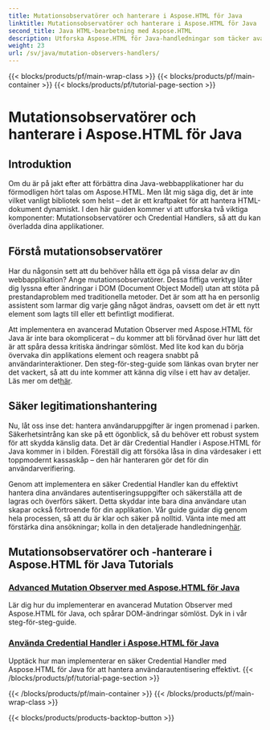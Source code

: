 ```yaml
---
title: Mutationsobservatörer och hanterare i Aspose.HTML för Java
linktitle: Mutationsobservatörer och hanterare i Aspose.HTML för Java
second_title: Java HTML-bearbetning med Aspose.HTML
description: Utforska Aspose.HTML för Java-handledningar som täcker avancerade mutationsobservatörer och säkra autentiseringshanterare för att förbättra dina webbapplikationer.
weight: 23
url: /sv/java/mutation-observers-handlers/
---
```


{{< blocks/products/pf/main-wrap-class >}}
{{< blocks/products/pf/main-container >}}
{{< blocks/products/pf/tutorial-page-section >}}

# Mutationsobservatörer och hanterare i Aspose.HTML för Java

## Introduktion

Om du är på jakt efter att förbättra dina Java-webbapplikationer har du förmodligen hört talas om Aspose.HTML. Men låt mig säga dig, det är inte vilket vanligt bibliotek som helst – det är ett kraftpaket för att hantera HTML-dokument dynamiskt. I den här guiden kommer vi att utforska två viktiga komponenter: Mutationsobservatörer och Credential Handlers, så att du kan överladda dina applikationer. 

## Förstå mutationsobservatörer

Har du någonsin sett att du behöver hålla ett öga på vissa delar av din webbapplikation? Ange mutationsobservatörer. Dessa fiffiga verktyg låter dig lyssna efter ändringar i DOM (Document Object Model) utan att stöta på prestandaproblem med traditionella metoder. Det är som att ha en personlig assistent som larmar dig varje gång något ändras, oavsett om det är ett nytt element som lagts till eller ett befintligt modifierat. 

Att implementera en avancerad Mutation Observer med Aspose.HTML för Java är inte bara okomplicerat – du kommer att bli förvånad över hur lätt det är att spåra dessa kritiska ändringar sömlöst. Med lite kod kan du börja övervaka din applikations element och reagera snabbt på användarinteraktioner. Den steg-för-steg-guide som länkas ovan bryter ner det vackert, så att du inte kommer att känna dig vilse i ett hav av detaljer. Läs mer om det[här](./mutation-observer/).

## Säker legitimationshantering

Nu, låt oss inse det: hantera användaruppgifter är ingen promenad i parken. Säkerhetsintrång kan ske på ett ögonblick, så du behöver ett robust system för att skydda känslig data. Det är där Credential Handler i Aspose.HTML för Java kommer in i bilden. Föreställ dig att försöka låsa in dina värdesaker i ett toppmodernt kassaskåp – den här hanteraren gör det för din användarverifiering.

Genom att implementera en säker Credential Handler kan du effektivt hantera dina användares autentiseringsuppgifter och säkerställa att de lagras och överförs säkert. Detta skyddar inte bara dina användare utan skapar också förtroende för din applikation. Vår guide guidar dig genom hela processen, så att du är klar och säker på nolltid. Vänta inte med att förstärka dina ansökningar; kolla in den detaljerade handledningen[här](./credential-handler/).

## Mutationsobservatörer och -hanterare i Aspose.HTML för Java Tutorials
### [Advanced Mutation Observer med Aspose.HTML för Java](./mutation-observer/)
Lär dig hur du implementerar en avancerad Mutation Observer med Aspose.HTML för Java, och spårar DOM-ändringar sömlöst. Dyk in i vår steg-för-steg-guide.
### [Använda Credential Handler i Aspose.HTML för Java](./credential-handler/)
Upptäck hur man implementerar en säker Credential Handler med Aspose.HTML för Java för att hantera användarautentisering effektivt.
{{< /blocks/products/pf/tutorial-page-section >}}

{{< /blocks/products/pf/main-container >}}
{{< /blocks/products/pf/main-wrap-class >}}

{{< blocks/products/products-backtop-button >}}
